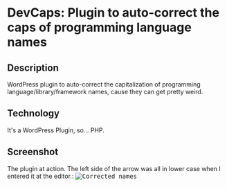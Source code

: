 # DevCaps: Plugin to auto-correct the caps of programming language names

## Description
WordPress plugin to auto-correct the capitalization of programming language/library/framework names, cause they can get pretty weird.

## Technology
It's a WordPress Plugin, so... PHP.

## Screenshot
The plugin at action. The left side of the arrow was all in lower case when I entered it at the editor.:
<kbd>![Corrected names](https://github.com/amychan331/DevCaps/blob/master/assests/screen-shot1.png)</kbd>